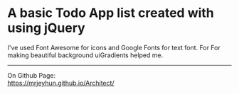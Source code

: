 # A basic Todo App list created with using jQuery
I've used Font Awesome for icons and Google Fonts for text font. For 
For making beautiful background uiGradients helped me.
_______________________________
On Github Page:<br />
https://mrjeyhun.github.io/Architect/
